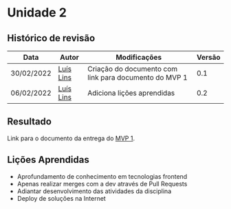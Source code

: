 # Unidade 2

## Histórico de revisão
| Data       | Autor                                        | Modificações                      | Versão |
| ---------- | -------------------------------------------- | --------------------------------- | ------ |
| 30/02/2022 | [Luís Lins](https://github.com/luisgaboardi) | Criação do documento com link para documento do MVP 1 | 0.1 |
| 06/02/2022 | [Luís Lins](https://github.com/luisgaboardi) | Adiciona lições aprendidas | 0.2 |

## Resultado


Link para o documento da entrega do [MVP 1](../releases/mvp-1.md).

## Lições Aprendidas
* Aprofundamento de conhecimento em tecnologias frontend
* Apenas realizar merges com a dev através de Pull Requests
* Adiantar desenvolvimento das atividades da disciplina
* Deploy de soluções na Internet